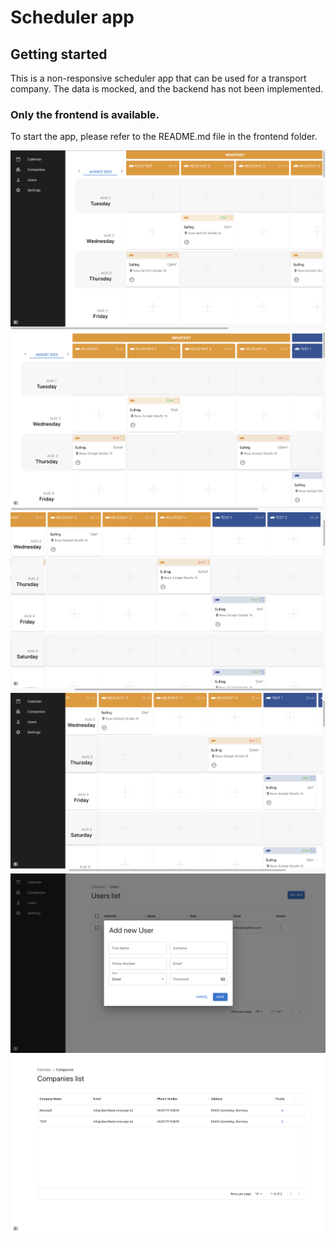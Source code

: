 # Scheduler app

## Getting started

This is a non-responsive scheduler app that can be used for a transport company. The data is mocked, and the backend has not been implemented.

### Only the frontend is available.

To start the app, please refer to the README.md file in the frontend folder.

![Alt Text](/frontend/public/example_2.png)
![Alt Text](/frontend/public/example_3.png)
![Alt Text](/frontend/public/example_4.png)
![Alt Text](/frontend/public/example_5.png)
![Alt Text](/frontend/public/example_6.png)
![Alt Text](/frontend/public/example_7.png)
